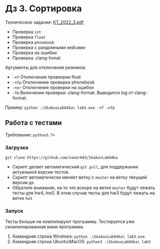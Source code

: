 # Дз 3. Сортировка
Техническое задание: [КТ_2022_3.pdf](КТ_2022_3.pdf)

+ Проверка `int`
+ Проверка `float`
+ Проверка `phonebook`
+ Проверка с рандомными кейсами
+ Проверка на ошибки
+ Проверка .clang-fomat

Аргументы для отключения режимов:
+ `-nf` Отключение провекрки float
+ `-nfp` Отключение проверки phonebook
+ `-ner` Отключение проверки на ошибки
+ `-fm` Включение проверки .clang-format. Выводится log от clang-format.

Пример: `python .\SkakovLabO4ka\ lab3.exe -nf -nfp`

## Работа с тестами
Требование: `python3.7+`

### Загрузка
`git clone https://github.com/vanerk03/SkakovLabO4ka`

+ Скрипт делает автоматический `git pull`, для поддержания актуальной версии тестов.
+ Скрипт автоматически меняет ветку с `master` на ветку текущей версии дз.
+ Обратите внимание, на то что вскоре на ветке `master` будут лежать тесты для hw4, hw5. В этом случае тесты для hw3 будут лежать на ветке `hw3`

### Запуск
Тесты больше не компилируют программу. Тестируется уже скомпилированная вами программа.
1. Командная строка Windows: `python .\SkakovLabO4ka\ lab3.exe`
2. Командная строка Ubuntu\MacOS: `python3 .\SkakovLabO4ka\ lab3`

